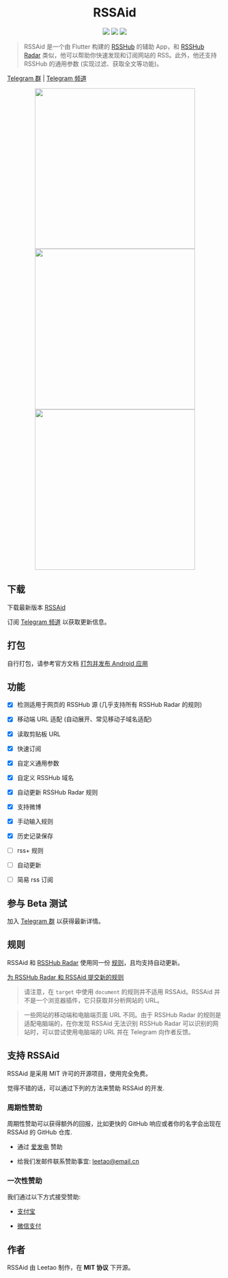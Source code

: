 <h1 align=center>RSSAid</h1>

<p align=center>
<a href="https://developer.apple.com/swift"><img src="https://img.shields.io/badge/flutter-1.22.4-fe562e?style=flat-square"></a>
<a href="https://developer.apple.com/ios"><img src="https://img.shields.io/badge/SdkVersion-21%2B-blue?style=flat-square"></a>
<img src="https://img.shields.io/badge/license-MIT-lightgrey.svg?style=flat-square">
</p>

> RSSAid 是一个由 Flutter 构建的 [RSSHub](https://github.com/DIYgod/RSSHub) 的辅助 App，和 [RSSHub Radar](https://github.com/DIYgod/RSSHub-Radar) 类似，他可以帮助你快速发现和订阅网站的 RSS。此外，他还支持 RSSHub 的通用参数 (实现过滤、获取全文等功能)。

[Telegram 群](https://t.me/rssaid_group) | [Telegram 频道](https://t.me/rssaid)

<center>
<figure>
<img src="screenshots/home.png"  width="375">
<img src="screenshots/config.png"  width="375">
<img src="screenshots/settings.png" width="375">
</figure>
</center>

## 下载

下载最新版本 [RSSAid](https://github.com/lt94/RSSAid/releases)

订阅 [Telegram 频道](https://t.me/rssaid_group) 以获取更新信息。

## 打包

自行打包，请参考官方文档 [打包并发布 Android 应用](https://flutter.cn/docs/deployment/android)

## 功能

- [x] 检测适用于网页的 RSSHub 源 (几乎支持所有 RSSHub Radar 的规则)
- [x] 移动端 URL 适配 (自动展开、常见移动子域名适配)
- [x] 读取剪贴板 URL
- [x] 快速订阅
- [x] 自定义通用参数
- [x] 自定义 RSSHub 域名
- [x] 自动更新 RSSHub Radar 规则
- [x] 支持微博
- [x] 手动输入规则
- [x] 历史记录保存
- [ ] rss+ 规则
- [ ] 自动更新
- [ ] 简易 rss 订阅


## 参与 Beta 测试

加入 [Telegram 群](https://t.me/rssaid_group) 以获得最新详情。


## 规则

RSSAid 和 [RSSHub Radar](https://github.com/DIYgod/RSSHub-Radar) 使用同一份 [规则](https://github.com/DIYgod/RSSHub/blob/master/assets/radar-rules.js)，且均支持自动更新。

[为 RSSHub Radar 和 RSSAid 提交新的规则](https://docs.rsshub.app/joinus/#ti-jiao-xin-de-rsshub-radar-gui-ze)

> 请注意，在 `target` 中使用 `document` 的规则并不适用 RSSAid。RSSAid 并不是一个浏览器插件，它只获取并分析网站的 URL。

> 一些网站的移动端和电脑端页面 URL 不同。由于 RSSHub Radar 的规则是适配电脑端的，在你发现 RSSAid 无法识别 RSSHub Radar 可以识别的网站时，可以尝试使用电脑端的 URL 并在 Telegram 向作者反馈。

## 支持 RSSAid

RSSAid 是采用 MIT 许可的开源项目，使用完全免费。

觉得不错的话，可以通过下列的方法来赞助 RSSAid 的开发.

### 周期性赞助

周期性赞助可以获得额外的回报，比如更快的 GitHub 响应或者你的名字会出现在 RSSAid 的 GitHub 仓库.

*   通过 [爱发电](https://afdian.net/@leetao) 赞助

*   给我们发邮件联系赞助事宜: leetao@email.cn

### 一次性赞助

我们通过以下方式接受赞助:

*   [支付宝](http://ww1.sinaimg.cn/large/006wYWbGly1fm10itkjb6j30aj0a9t8w.jpg)

*   [微信支付](http://ww1.sinaimg.cn/large/006wYWbGly1fm10jihygsj309r09tglw.jpg)

## 作者

RSSAid 由 Leetao 制作，在 **MIT 协议** 下开源。
